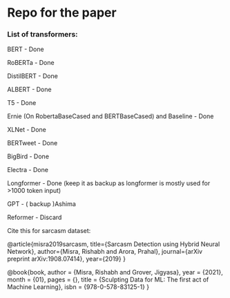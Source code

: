 # Repo for the paper

### List of transformers:


BERT - Done


RoBERTa - Done 


DistilBERT - Done


ALBERT - Done


T5 - Done


Ernie (On RobertaBaseCased and BERTBaseCased) and Baseline - Done


XLNet - Done


BERTweet - Done


BigBird - Done


Electra - Done


Longformer - Done (keep it as backup as longformer is mostly used for >1000 token input)


GPT - ( backup )Ashima


Reformer - Discard



Cite this for sarcasm dataset:

@article{misra2019sarcasm,
  title={Sarcasm Detection using Hybrid Neural Network},
  author={Misra, Rishabh and Arora, Prahal},
  journal={arXiv preprint arXiv:1908.07414},
  year={2019}
}

@book{book,
author = {Misra, Rishabh and Grover, Jigyasa},
year = {2021},
month = {01},
pages = {},
title = {Sculpting Data for ML: The first act of Machine Learning},
isbn = {978-0-578-83125-1}
}
